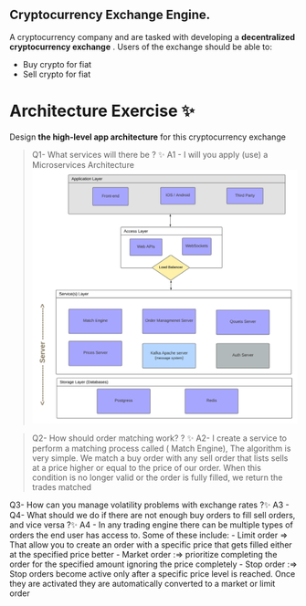 ## Cryptocurrency Exchange Engine.
A cryptocurrency company and are tasked with developing a **decentralized cryptocurrency exchange** .
Users of the exchange should be able to:
- Buy crypto for fiat
- Sell crypto for fiat

# Architecture Exercise ✨
Design **the high-level app architecture** for this cryptocurrency exchange
> Q1- What services will there be ? ✨
   A1 - I will you apply (use) a Microservices Architecture
    <img src="https://github.com/mohamedlotfe/Cryptocurrency-Exchange-Server/blob/main/cryptocurrency%20exchange%20Arch.png"/>
    
> Q2- How should order matching work? ? ✨
   A2- I create a service to perform a matching process called ( Match Engine), 
   The algorithm is very simple. We match a buy order with any sell order that lists sells at a price higher or equal to the price of our order. When this condition is no longer valid or the order is fully filled, we return the trades matched
   
   Q3- How can you manage volatility problems with exchange rates ?✨
   A3 - 
  Q4- What should we do if there are not enough buy orders to fill sell orders, and vice versa ?✨
  A4 - In any trading engine there can be multiple types of orders the end user has access to. Some of these include:
	 -  Limit order => That allow you to create an order with a specific price that gets filled either at the specified price better
	-   Market order :=>  prioritize completing the order for the specified amount ignoring the price completely
	-   Stop order :=> Stop orders become active only after a specific price level is reached. Once they are activated they are automatically converted to a market or limit order


